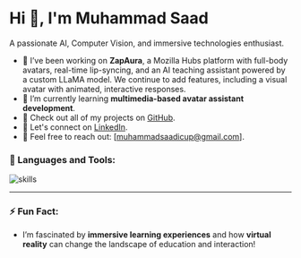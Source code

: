 # Hi 👋, I'm Muhammad Saad

A passionate AI, Computer Vision, and immersive technologies enthusiast.

- 🥽 I’ve been working on **ZapAura**, a Mozilla Hubs platform with full-body avatars, real-time lip-syncing, and an AI teaching assistant powered by a custom LLaMA model. We continue to add features, including a visual avatar with animated, interactive responses.
- 🌱 I’m currently learning **multimedia-based avatar assistant development**.
- 💼 Check out all of my projects on [GitHub](https://github.com/muhammadsaadkhankori).
- 🤝 Let's connect on [LinkedIn](https://www.linkedin.com/public-profile/settings?trk=d_flagship3_profile_self_view_public_profile).
- 📧 Feel free to reach out: [muhammadsaadicup@gmail.com].

### 🚀 Languages and Tools:
<p align="left">
  <img src="https://skillicons.dev/icons?i=js,ts,python,cpp,html,css,github,docker&theme=dark" alt="skills" />
</p>

---

### ⚡ Fun Fact:
- I’m fascinated by **immersive learning experiences** and how **virtual reality** can change the landscape of education and interaction!
